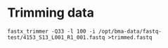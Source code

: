 
# Trimming data

    fastx_trimmer -Q33 -l 100 -i /opt/bma-data/fastq-test/4153_S13_L001_R1_001.fastq >trimmed.fastq
